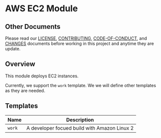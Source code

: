 # AWS EC2 Module

## Other Documents
Please read our [LICENSE][lice], [CONTRIBUTING][cont], [CODE-OF-CONDUCT][code],
and [CHANGES][chge] documents before working in this project and anytime they
are update.

## Overview
This module deploys EC2 instances.

Currently, we support the `work` template. We we will define other templates as
they are needed.

## Templates
| Name   | Description                                  |
| ------ | -------------------------------------------- |
| `work` | A developer focued build with Amazon Linux 2 |

[chge]: ./CHANGES.md
[code]: ./CODE-OF-CONDUCT.md
[cont]: ./CONTRIBUTING.md
[lice]: ./LICENSE.md
